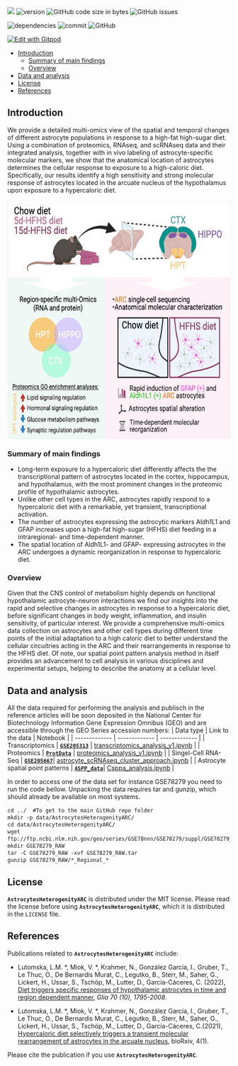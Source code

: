 ![](https://img.shields.io/badge/language-R_and_Python-orange.svg) ![version](https://img.shields.io/badge/GiHub_version-1.1.0-519dd9) ![GitHub code size in bytes](https://img.shields.io/github/languages/code-size/viktormiok/AstrocytesHeterogenityARC) ![GitHub issues](https://img.shields.io/github/issues/viktormiok/AstrocytesHeterogenityARC)

![dependencies](https://img.shields.io/badge/dependencies-up%20to%20date-orange)  	![commit](https://img.shields.io/github/last-commit/viktormiok/AstrocytesHeterogenityARC) ![GitHub](https://img.shields.io/github/license/viktormiok/AstrocytesHeterogenityARC)

[![Edit with Gitpod](https://gitpod.io/button/open-in-gitpod.svg)](https://gitpod.io/#https://github.com/viktormiok/AstrocytesHeterogenityARC) 



- [Introduction](#introduction)
  * [Summary of main findings](#summary-of-main-findings)
  * [Overview](#overview)
- [Data and analysis](#data-and-analysis)
- [License](#license)
- [References](#references)

## Introduction
We provide a detailed multi-omics view of the spatial and
temporal changes of different astrocyte populations in response to a high-fat
high-sugar diet. Using a combination of proteomics, RNAseq, and scRNAseq data
and their integrated analysis, together with in vivo labeling of astrocyte-specific
molecular markers, we show that the anatomical location of astrocytes
determines the cellular response to exposure to a high-caloric diet. Specifically,
our results identify a high sensitivity and strong molecular response of astrocytes
located in the arcuate nucleus of the hypothalamus upon exposure to a
hypercaloric diet.

<img src="https://github.com/viktormiok/AstrocytesHeterogenityARC/blob/main/GLIA_Graphical%20abstract_IGG.jpeg" align="center" height="540" width="730">

### Summary of main findings
- Long-term exposure to a hypercaloric diet differently affects the
the transcriptional pattern of astrocytes located in the cortex, hippocampus, and
hypothalamus, with the most prominent changes in the proteomic profile
of hypothalamic astrocytes.
- Unlike other cell types in the ARC, astrocytes rapidly respond to
a hypercaloric diet with a remarkable, yet transient, transcriptional
activation.
- The number of astrocytes expressing the astrocytic markers Aldh1L1 and
GFAP increases upon a high-fat high-sugar (HFHS) diet feeding in a
intraregional- and time-dependent manner.
- The spatial location of Aldh1L1- and GFAP- expressing astrocytes in the
ARC undergoes a dynamic reorganization in response to hypercaloric
diet. 

### Overview
Given that the CNS control of metabolism highly depends on functional hypothalamic astrocyte-neuron interactions we find our insights into the rapid and selective changes in astrocytes in response to a hypercaloric diet, before significant changes in body weight, inflammation, and insulin sensitivity, of particular interest. We provide a comprehensive multi-omics data collection on astrocytes and other cell types during different time points of the initial adaptation to a high
caloric diet to better understand the cellular circuitries acting in the ARC and their rearrangements in response to the HFHS diet. Of note, our spatial point pattern analysis method in itself provides an advancement to cell analysis in various disciplines and experimental setups, helping to describe the anatomy at a cellular level. 

## Data and analysis
All the data required for performing the analysis and publisch in the reference articles will be soon deposited in the National Center for Biotechnology Information Gene Expression Omnibus (GEO) and are accessible through the GEO Series accession numbers:
| Data type     | Link to the data | Notebook |
| ------------- | ------------- | ------------- |
| Transcriptomics  | [__`GSE205313`__](https://0-www-ncbi-nlm-nih-gov.brum.beds.ac.uk/geo/query/acc.cgi?acc=GSE205313)  | [transcriptomics_analysis_v1.ipynb](https://github.com/viktormiok/AstrocytesHeterogenityARC/blob/main/transcriptomics_analysis_v1.ipynb) |
| Proteomics  | [__`ProtData`__](https://www.biorxiv.org/content/10.1101/2022.03.30.486358v1.abstract) | [proteomics_analysis_v1.ipynb](https://github.com/viktormiok/AstrocytesHeterogenityARC/blob/main/proteomics_analysis_v1.ipynb) |
| Singel-Cell RNA-Seq  | [__`GSE205667`__](https://0-www-ncbi-nlm-nih-gov.brum.beds.ac.uk/geo/query/acc.cgi?acc=GSE205667)| [astrocyte_scRNAseq_cluster_approach.ipynb](https://github.com/viktormiok/AstrocytesHeterogenityARC/blob/main/astrocyte_scRNAseq_cluster_approach.ipynb)  |
| Astrocyte spatial point patterns  | [__`ASPP_data`__](https://github.com/viktormiok/AstrocytesHeterogenityARC/blob/main/SPP_data_all.csv)| [Csppa_analysis.ipynb](https://github.com/viktormiok/AstrocytesHeterogenityARC/blob/main/Csppa_analysis.ipynb)  |

In order to access one of the data set for instance GSE78279 you need to run the code bellow. Unpacking the data requires tar and gunzip, which should already be available on most systems.

```
cd ../  #To get to the main GitHub repo folder
mkdir -p data/AstrocytesHeterogenityARC/
cd data/AstrocytesHeterogenityARC/
wget ftp://ftp.ncbi.nlm.nih.gov/geo/series/GSE78nnn/GSE78279/suppl/GSE78279_RAW.tar
mkdir GSE78279_RAW
tar -C GSE78279_RAW -xvf GSE78279_RAW.tar
gunzip GSE78279_RAW/*_Regional_*
```
## License

__`AstrocytesHeterogenityARC`__ is distributed under the MIT license. Please read the license before using __`AstrocytesHeterogenityARC`__, which it is distributed in the `LICENSE` file.

## References

Publications related to __`AstrocytesHeterogenityARC`__ include:

- Lutomska, L.M. *, Miok, V. *, Krahmer, N., González García, I., Gruber, T., Le Thuc, O., De Bernardis Murat, C., Legutko, B., Sterr, M., Saher, G., Lickert, H., Ussar, S., Tschöp, M., Lutter, D., García-Cáceres, C. (2022), [Diet triggers specific responses of hypothalamic astrocytes in time and region dependent manner](https://onlinelibrary.wiley.com/doi/full/10.1002/glia.24237), *Glia 70 (10), 1795-2008*.
  
- Lutomska, L.M. *, Miok, V. *, Krahmer, N., González García, I., Gruber, T., Le Thuc, O., De Bernardis Murat, C., Legutko, B., Sterr, M., Saher, G., Lickert, H., Ussar, S., Tschöp, M., Lutter, D., García-Cáceres, C.(2021), [Hypercaloric diet selectively triggers a transient molecular rearrangement of astrocytes in the arcuate nucleus]( https://www.biorxiv.org/content/10.1101/2022.03.30.486358v1.abstract), bioRxiv, 4(1).

Please cite the publication if you use __`AstrocytesHeterogenityARC`__.


